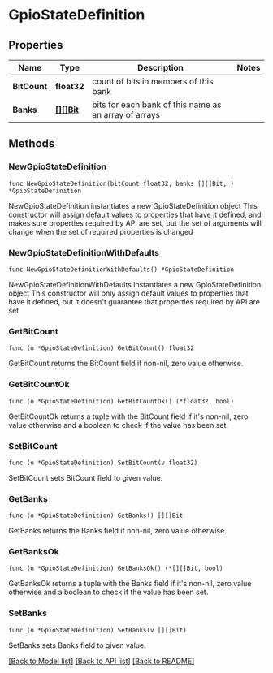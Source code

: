 # GpioStateDefinition

## Properties

Name | Type | Description | Notes
------------ | ------------- | ------------- | -------------
**BitCount** | **float32** | count of bits in members of this bank | 
**Banks** | [**[][]Bit**]([]Bit.md) | bits for each bank of this name as an array of arrays | 

## Methods

### NewGpioStateDefinition

`func NewGpioStateDefinition(bitCount float32, banks [][]Bit, ) *GpioStateDefinition`

NewGpioStateDefinition instantiates a new GpioStateDefinition object
This constructor will assign default values to properties that have it defined,
and makes sure properties required by API are set, but the set of arguments
will change when the set of required properties is changed

### NewGpioStateDefinitionWithDefaults

`func NewGpioStateDefinitionWithDefaults() *GpioStateDefinition`

NewGpioStateDefinitionWithDefaults instantiates a new GpioStateDefinition object
This constructor will only assign default values to properties that have it defined,
but it doesn't guarantee that properties required by API are set

### GetBitCount

`func (o *GpioStateDefinition) GetBitCount() float32`

GetBitCount returns the BitCount field if non-nil, zero value otherwise.

### GetBitCountOk

`func (o *GpioStateDefinition) GetBitCountOk() (*float32, bool)`

GetBitCountOk returns a tuple with the BitCount field if it's non-nil, zero value otherwise
and a boolean to check if the value has been set.

### SetBitCount

`func (o *GpioStateDefinition) SetBitCount(v float32)`

SetBitCount sets BitCount field to given value.


### GetBanks

`func (o *GpioStateDefinition) GetBanks() [][]Bit`

GetBanks returns the Banks field if non-nil, zero value otherwise.

### GetBanksOk

`func (o *GpioStateDefinition) GetBanksOk() (*[][]Bit, bool)`

GetBanksOk returns a tuple with the Banks field if it's non-nil, zero value otherwise
and a boolean to check if the value has been set.

### SetBanks

`func (o *GpioStateDefinition) SetBanks(v [][]Bit)`

SetBanks sets Banks field to given value.



[[Back to Model list]](../README.md#documentation-for-models) [[Back to API list]](../README.md#documentation-for-api-endpoints) [[Back to README]](../README.md)


